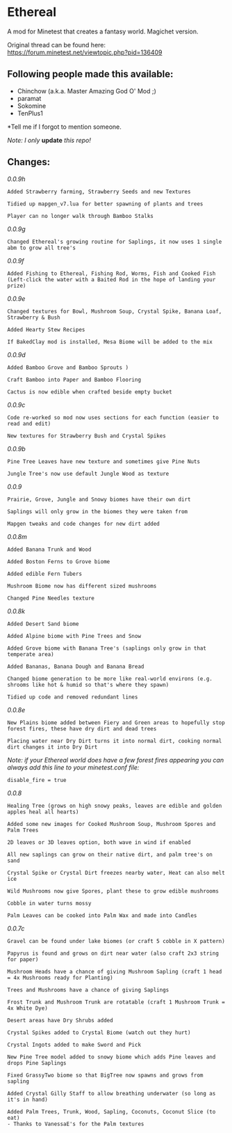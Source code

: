 Ethereal
========

A mod for Minetest that creates a fantasy world. Magichet version.

Original thread can be found here: https://forum.minetest.net/viewtopic.php?pid=136409

Following people made this available:
------------------------------------
- Chinchow (a.k.a. Master Amazing God O' Mod ;)
- paramat
- Sokomine
- TenPlus1

*Tell me if I forgot to mention someone.

*Note: I only* **update** *this repo!*

Changes:
--------
*0.0.9h*

    Added Strawberry farming, Strawberry Seeds and new Textures

    Tidied up mapgen_v7.lua for better spawning of plants and trees

    Player can no longer walk through Bamboo Stalks

*0.0.9g*

    Changed Ethereal's growing routine for Saplings, it now uses 1 single abm to grow all tree's
	
*0.0.9f*

    Added Fishing to Ethereal, Fishing Rod, Worms, Fish and Cooked Fish
    (Left-click the water with a Baited Rod in the hope of landing your prize)

*0.0.9e*

    Changed textures for Bowl, Mushroom Soup, Crystal Spike, Banana Loaf, Strawberry & Bush

    Added Hearty Stew Recipes

    If BakedClay mod is installed, Mesa Biome will be added to the mix

*0.0.9d*

    Added Bamboo Grove and Bamboo Sprouts )

    Craft Bamboo into Paper and Bamboo Flooring

    Cactus is now edible when crafted beside empty bucket

*0.0.9c*

    Code re-worked so mod now uses sections for each function (easier to read and edit)

    New textures for Strawberry Bush and Crystal Spikes

*0.0.9b*

    Pine Tree Leaves have new texture and sometimes give Pine Nuts

    Jungle Tree's now use default Jungle Wood as texture

*0.0.9*

    Prairie, Grove, Jungle and Snowy biomes have their own dirt

    Saplings will only grow in the biomes they were taken from

    Mapgen tweaks and code changes for new dirt added

*0.0.8m*

    Added Banana Trunk and Wood

    Added Boston Ferns to Grove biome

    Added edible Fern Tubers

    Mushroom Biome now has different sized mushrooms

    Changed Pine Needles texture

*0.0.8k*

    Added Desert Sand biome

    Added Alpine biome with Pine Trees and Snow

    Added Grove biome with Banana Tree's (saplings only grow in that temperate area)

    Added Bananas, Banana Dough and Banana Bread

    Changed biome generation to be more like real-world environs (e.g. shrooms like hot & humid so that's where they spawn)

    Tidied up code and removed redundant lines

*0.0.8e*

    New Plains biome added between Fiery and Green areas to hopefully stop forest fires, these have dry dirt and dead trees

    Placing water near Dry Dirt turns it into normal dirt, cooking normal dirt changes it into Dry Dirt

*Note: if your Ethereal world does have a few forest fires appearing you can always add this line to your minetest.conf file:*

`disable_fire = true`

*0.0.8*

    Healing Tree (grows on high snowy peaks, leaves are edible and golden apples heal all hearts)

    Added some new images for Cooked Mushroom Soup, Mushroom Spores and Palm Trees

    2D leaves or 3D leaves option, both wave in wind if enabled

    All new saplings can grow on their native dirt, and palm tree's on sand

    Crystal Spike or Crystal Dirt freezes nearby water, Heat can also melt ice

    Wild Mushrooms now give Spores, plant these to grow edible mushrooms

    Cobble in water turns mossy

    Palm Leaves can be cooked into Palm Wax and made into Candles

*0.0.7c*

    Gravel can be found under lake biomes (or craft 5 cobble in X pattern)

    Papyrus is found and grows on dirt near water (also craft 2x3 string for paper)

    Mushroom Heads have a chance of giving Mushroom Sapling (craft 1 head = 4x Mushrooms ready for Planting)

    Trees and Mushrooms have a chance of giving Saplings

    Frost Trunk and Mushroom Trunk are rotatable (craft 1 Mushroom Trunk = 4x White Dye)

    Desert areas have Dry Shrubs added

    Crystal Spikes added to Crystal Biome (watch out they hurt)

    Crystal Ingots added to make Sword and Pick

    New Pine Tree model added to snowy biome which adds Pine leaves and drops Pine Saplings

    Fixed GrassyTwo biome so that BigTree now spawns and grows from sapling

    Added Crystal Gilly Staff to allow breathing underwater (so long as it's in hand)

    Added Palm Trees, Trunk, Wood, Sapling, Coconuts, Coconut Slice (to eat)
    - Thanks to VanessaE's for the Palm textures



